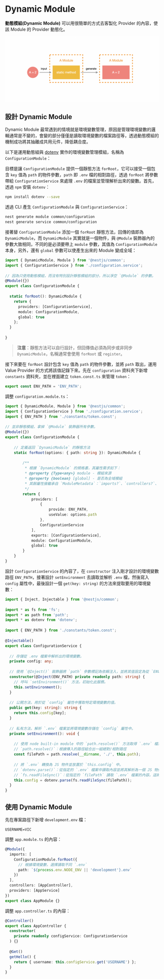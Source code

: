 # Dynamic Module

**動態模組(Dynamic Module)** 可以用很簡單的方式去客製化 Provider 的內容，使該 Module 的 Provider 動態化。

![Dynamic Module](./imgs/dm1.png)

## 設計 Dynamic Module

Dynamic Module 最常遇到的情境就是環境變數管理，原因是管理環境變數的邏輯通常是不變的，會變的部分僅僅是讀取環境變數的檔案路徑等，透過動態模組的機制成功將其抽離成共用元件，降低耦合度。

以下是運用動態組與 [dotenv](https://www.npmjs.com/package/dotenv) 實作的環境變數管理模組，名稱為 `ConfigurationModule`：

目標是讓 `ConfigurationModule` 提供一個靜態方法 `forRoot`，它可以接受一個包含 `key` 值為 `path` 的物件參數，`path` 即 `.env` 檔的相對路徑，透過 `forRoot` 將參數帶給 `ConfigurationService` 來處理 `.env` 的檔案並管理解析出來的變數。首先，透過 `npm` 安裝 `dotenv`：

```bash
npm install dotenv --save
```

透過 CLI 產生 `ConfigurationModule` 與 `ConfigurationService`：

```bash
nest generate module common/configuration
nest generate service common/configuration
```

接著替 `ConfigurationModule` 添加一個 `forRoot` 靜態方法，回傳的值即為 `DynamicModule`，而 `DynamicModule` 其實就是一個物件，與 `@Module` 裝飾器內的參數大致相同，不同的是必須要帶上 `module` 參數，其值為 `ConfigurationModule` 本身，另外，還有 `global` 參數可以使產生出來的 Module 變成全域：

```ts
import { DynamicModule, Module } from '@nestjs/common';
import { ConfigurationService } from './configuration.service';

// 因為只使用動態模組，而沒有特別設計靜態模組的部分，所以淨空 `@Module` 的參數。
@Module({})
export class ConfigurationModule {

  static forRoot(): DynamicModule {
    return {
      providers: [ConfigurationService],
      module: ConfigurationModule,
      global: true
    };
  }

}
```

>**注意**：靜態方法可以自行設計，但回傳值必須為同步或非同步 `DynamicModule`，名稱通常會使用 `forRoot` 或 `register`。

接下來要在 `forRoot` 設計包含 `key` 值為 `path` 的物件參數，並將 `path` 取出，運用 Value Provider 的方式將該值記錄下來。先在 `configuration` 資料夾下新增 `constants` 資料夾，並在裡面建立 `token.const.ts` 來管理 `token`：

```ts
export const ENV_PATH = 'ENV_PATH';
```

調整 `configuration.module.ts`：

```ts
import { DynamicModule, Module } from '@nestjs/common';
import { ConfigurationService } from './configuration.service';
import { ENV_PATH } from './constants/token.const';

// 並非靜態模組，拿掉 `@Module` 裝飾器所有參數。
@Module({})
export class ConfigurationModule {
  
    // 定義返回 `DynamicModule` 的靜態方法
    static forRoot(options: { path: string }): DynamicModule {

        /**
         * 根據 `DynamicModule` 的規格書，其屬性需求如下：
         * @property {Type<any>} module - 模組來源
         * @property {boolean} [global] - 是否為全域模組
         * 其餘屬性接繼承自 `ModuleMetadata`：`imports?`、`controllers?`、`providers?`、`exports?`
         */
        return {
            providers: [
                {
                    provide: ENV_PATH,
                    useValue: options.path
                },
                ConfigurationService
            ],
            exports: [ConfigurationService],
            module: ConfigurationModule,
            global: true
        }
    }
}
```

設計 `ConfigurationService` 的內容了，在 `constructor` 注入剛才設計的環境變數路徑 `ENV_PATH`，接著設計 `setEnvironment` 去讀取並解析 `.env` 檔，然後寫入 `config` 屬性中，最後設計一個 `get(key: string)` 的方法來提取要用的環境變數：

```ts
import { Inject, Injectable } from '@nestjs/common';

import * as fs from 'fs';
import * as path from 'path';
import * as dotenv from 'dotenv';

import { ENV_PATH } from './constants/token.const';

@Injectable()
export class ConfigurationService {

  // 存儲從 .env 檔案中解析出的環境變數。
  private config: any;

  // 使用 `@Inject()` 裝飾器將 `path` 參數標記為依賴注入，並將其值設定為從 `ENV_PATH` 常數 `token` 注入的值。
  constructor(@Inject(ENV_PATH) private readonly path: string) {
    // 呼叫 `setEnvironment()` 方法，初始化此服務。
    this.setEnvironment();
  }

  // 公開方法，用於從 `config` 屬性中獲取特定環境變數的值。
  public get(key: string): string {
    return this.config[key];
  }

  // 私有方法，解析 `.env` 檔案並將環境變數存儲在 `config` 屬性中。
  private setEnvironment(): void {

    // 使用 node built-in module 中的 `path.resolve()` 方法取得 `.env` 檔案的存放路徑
    // `path.resolve()`：根據傳入的路徑組合出一組絕對/相對路徑
    const filePath = path.resolve(__dirname, './', this.path);

    // 將 `.env` 轉換為 JS 物件並放置於 `this.config` 中。
    // `dotenv.parse()`：從指定的 `.env` 檔案中讀取內容並將其解析為一個 JS 物件
    // `fs.readFileSync()`：從指定的 `filePath` 讀取 `.env` 檔案的內容。這將返回一個包含 `.env` 檔案內容的原始文字串。
    this.config = dotenv.parse(fs.readFileSync(filePath));
  }
}
```

## 使用 Dynamic Module

先在專案路徑下新增 `development.env` 檔：

```text
USERNAME=VIC
```

調整 `app.module.ts` 的內容：

```ts
@Module({
  imports: [
    ConfigurationModule.forRoot({
      // 根據環境變數，選擇讀取不同 `.env`
      path: `${process.env.NODE_ENV || 'development'}.env`
    })
  ],
  controllers: [AppController],
  providers: [AppService]
})
export class AppModule {}
```

調整 `app.controller.ts` 的內容：

```ts
@Controller()
export class AppController {
  constructor(
    private readonly configService: ConfigurationService
  ) {}

  @Get()
  getHello() {
    return { username: this.configService.get('USERNAME') };
  }
}
```
